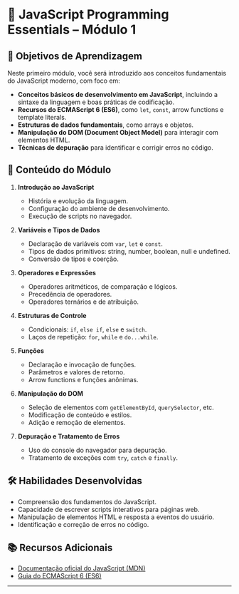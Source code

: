 # 📘 JavaScript Programming Essentials – Módulo 1

## 🧠 Objetivos de Aprendizagem

Neste primeiro módulo, você será introduzido aos conceitos fundamentais do JavaScript moderno, com foco em:

- **Conceitos básicos de desenvolvimento em JavaScript**, incluindo a sintaxe da linguagem e boas práticas de codificação.
- **Recursos do ECMAScript 6 (ES6)**, como `let`, `const`, arrow functions e template literals.
- **Estruturas de dados fundamentais**, como arrays e objetos.
- **Manipulação do DOM (Document Object Model)** para interagir com elementos HTML.
- **Técnicas de depuração** para identificar e corrigir erros no código.

## 🧩 Conteúdo do Módulo

1. **Introdução ao JavaScript**

   - História e evolução da linguagem.
   - Configuração do ambiente de desenvolvimento.
   - Execução de scripts no navegador.

2. **Variáveis e Tipos de Dados**

   - Declaração de variáveis com `var`, `let` e `const`.
   - Tipos de dados primitivos: string, number, boolean, null e undefined.
   - Conversão de tipos e coerção.

3. **Operadores e Expressões**

   - Operadores aritméticos, de comparação e lógicos.
   - Precedência de operadores.
   - Operadores ternários e de atribuição.

4. **Estruturas de Controle**

   - Condicionais: `if`, `else if`, `else` e `switch`.
   - Laços de repetição: `for`, `while` e `do...while`.

5. **Funções**

   - Declaração e invocação de funções.
   - Parâmetros e valores de retorno.
   - Arrow functions e funções anônimas.

6. **Manipulação do DOM**

   - Seleção de elementos com `getElementById`, `querySelector`, etc.
   - Modificação de conteúdo e estilos.
   - Adição e remoção de elementos.

7. **Depuração e Tratamento de Erros**

   - Uso do console do navegador para depuração.
   - Tratamento de exceções com `try`, `catch` e `finally`.

## 🛠️ Habilidades Desenvolvidas

- Compreensão dos fundamentos do JavaScript.
- Capacidade de escrever scripts interativos para páginas web.
- Manipulação de elementos HTML e resposta a eventos do usuário.
- Identificação e correção de erros no código.

## 📚 Recursos Adicionais

- [Documentação oficial do JavaScript (MDN)](https://developer.mozilla.org/pt-BR/docs/Web/JavaScript)
- [Guia do ECMAScript 6 (ES6)](https://developer.mozilla.org/pt-BR/docs/Web/JavaScript/Guide/Introduction)

---
